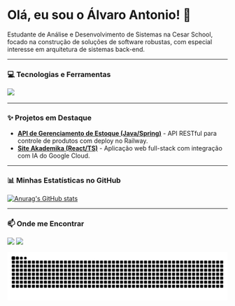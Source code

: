 # Olá, eu sou o Álvaro Antonio! 👋

<p align="left"> 
  Estudante de Análise e Desenvolvimento de Sistemas na Cesar School, focado na construção de soluções de software robustas, com especial interesse em arquitetura de sistemas back-end.
</p>

---

### 💻 Tecnologias e Ferramentas

<p align="left">
  <a href="https://skillicons.dev">
    <img src="https://skillicons.dev/icons?i=java,spring,python,fastapi,react,ts,js,html,css,postgres,mysql,git,docker" />
  </a>
</p>

---

### ✨ Projetos em Destaque

- **[API de Gerenciamento de Estoque (Java/Spring)](https://github.com/seu-usuario/seu-repo-1)** - API RESTful para controle de produtos com deploy no Railway.
- **[Site Akademika (React/TS)](https://github.com/seu-usuario/seu-repo-2)** - Aplicação web full-stack com integração com IA do Google Cloud.

---

### 📊 Minhas Estatísticas no GitHub

[![Anurag's GitHub stats](https://github-readme-stats.vercel.app/api?username=alvaro5801&show_icons=true&theme=dracula)](https://github.com/anuraghazra/github-readme-stats)

---

### 📫 Onde me Encontrar

<a href="https://www.linkedin.com/in/alvaro-antonio-silva/" target="_blank"><img src="https://img.shields.io/badge/-LinkedIn-%230077B5?style=for-the-badge&logo=linkedin&logoColor=white" target="_blank"></a>
<a href="mailto:alvaro.rs580@gmail.com"><img src="https://img.shields.io/badge/Gmail-D14836?style=for-the-badge&logo=gmail&logoColor=white"></a>


![Snake animation](https://raw.githubusercontent.com/alvaro5801/alvaro5801/output/github-snake-dark.svg)
